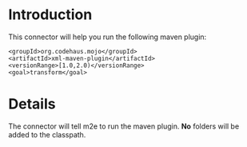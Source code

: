 # Introduction #

This connector will help you run the following maven plugin:
```
<groupId>org.codehaus.mojo</groupId>
<artifactId>xml-maven-plugin</artifactId>
<versionRange>[1.0,2.0)</versionRange>
<goal>transform</goal>
```


# Details #

The connector will tell m2e to run the maven plugin. **No** folders will be added to the classpath.